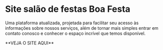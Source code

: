 # Site salão de festas Boa Festa
Uma plataforma atualizada, projetada para facilitar seu acesso às informações sobre nossos serviços, além de tornar mais simples entrar em contato conosco e conhecer o espaço incrível que temos disponível.

<div href:"https://samukiszhsd.github.io/site-boa-festa-new/">
**VEJA O SITE AQUI**
</div>
